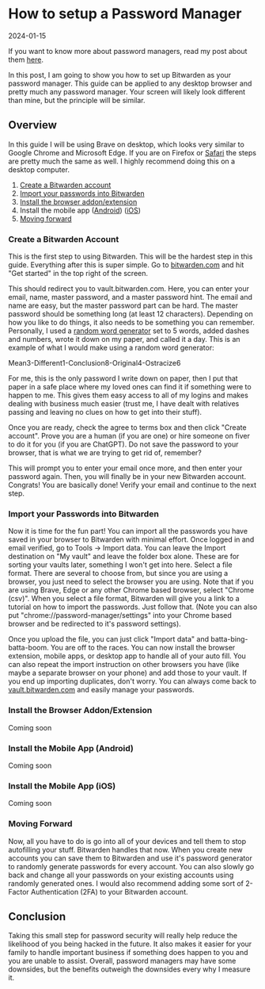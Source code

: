 # How to setup a Password Manager

2024-01-15

If you want to know more about password managers, read my post about them [here](https://mnsr.win/password-managers).

In this post, I am going to show you how to set up Bitwarden as your password manager. This guide can be applied to any desktop browser and pretty much any password manager. Your screen will likely look different than mine, but the principle will be similar. 

## Overview

In this guide I will be using Brave on desktop, which looks very similar to Google Chrome and Microsoft Edge. If you are on Firefox or [Safari](https://mnsr.win/safari) the steps are pretty much the same as well. I highly recommend doing this on a desktop computer. 

1. [Create a Bitwarden account](#create-a-bitwarden-account)
1. [Import your passwords into Bitwarden](#import-your-passwords-into-bitwarden)
1. [Install the browser addon/extension](#install-the-browser-addonextension)
1. Install the mobile app ([Android](#install-the-mobile-app-android)) ([iOS](#install-the-mobile-app-ios))
2. [Moving forward](#moving-forward)

### Create a Bitwarden Account

This is the first step to using Bitwarden. This will be the hardest step in this guide. Everything after this is super simple. Go to [bitwarden.com](https://bitwarden.com/) and hit "Get started" in the top right of the screen.

This should redirect you to vault.bitwarden.com. Here, you can enter your email, name, master password, and a master password hint. The email and name are easy, but the master password part can be hard. The master password should be something long (at least 12 characters). Depending on how you like to do things, it also needs to be something you can remember. Personally, I used a [random word generator](https://randomwordgenerator.com/) set to 5 words, added dashes and numbers, wrote it down on my paper, and called it a day. This is an example of what I would make using a random word generator:

Mean3-Different1-Conclusion8-Original4-Ostracize6

For me, this is the only password I write down on paper, then I put that paper in a safe place where my loved ones can find it if something were to happen to me. This gives them easy access to all of my logins and makes dealing with business much easier (trust me, I have dealt with relatives passing and leaving no clues on how to get into their stuff). 

Once you are ready, check the agree to terms box and then click "Create account". Prove you are a human (if you are one) or hire someone on fiver to do it for you (if you are ChatGPT). Do not save the password to your browser, that is what we are trying to get rid of, remember? 

This will prompt you to enter your email once more, and then enter your password again. Then, you will finally be in your new Bitwarden account. Congrats! You are basically done! Verify your email and continue to the next step. 

### Import your Passwords into Bitwarden

Now it is time for the fun part! You can import all the passwords you have saved in your browser to Bitwarden with minimal effort. Once logged in and email verified, go to Tools -> Import data. You can leave the Import destination on "My vault" and leave the folder box alone. These are for sorting your vaults later, something I won't get into here. Select a file format. There are several to choose from, but since you are using a browser, you just need to select the browser you are using. Note that if you are using Brave, Edge or any other Chrome based browser, select "Chrome (csv)". When you select a file format, Bitwarden will give you a link to a tutorial on how to import the passwords. Just follow that. (Note you can also put "chrome://password-manager/settings" into your Chrome based browser and be redirected to it's password settings). 

Once you upload the file, you can just click "Import data" and batta-bing-batta-boom. You are off to the races. You can now install the browser extension, mobile apps, or desktop app to handle all of your auto fill. You can also repeat the import instruction on other browsers you have (like maybe a separate browser on your phone) and add those to your vault. If you end up importing duplicates, don't worry. You can always come back to [vault.bitwarden.com](https://vault.bitwarden.com/) and easily manage your passwords. 

### Install the Browser Addon/Extension

Coming soon

### Install the Mobile App (Android)

Coming soon

### Install the Mobile App (iOS)

Coming soon

### Moving Forward

Now, all you have to do is go into all of your devices and tell them to stop autofilling your stuff. Bitwarden handles that now. When you create new accounts you can save them to Bitwarden and use it's password generator to randomly generate passwords for every account. You can also slowly go back and change all your passwords on your existing accounts using randomly generated ones. I would also recommend adding some sort of 2-Factor Authentication (2FA) to your Bitwarden account. 

## Conclusion

Taking this small step for password security will really help reduce the likelihood of you being hacked in the future. It also makes it easier for your family to handle important business if something does happen to you and you are unable to assist. Overall, password managers may have some downsides, but the benefits outweigh the downsides every why I measure it. 